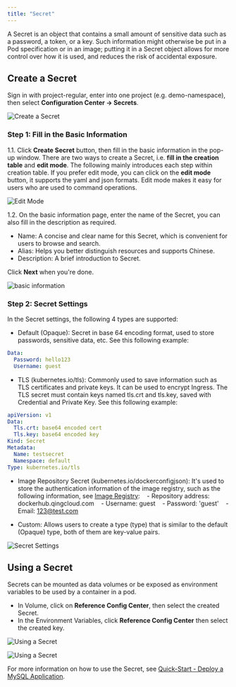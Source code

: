 ```yaml
---
title: "Secret"
---
```


A Secret is an object that contains a small amount of sensitive data such as a password, a token, or a key. Such information might otherwise be put in a Pod specification or in an image; putting it in a Secret object allows for more control over how it is used, and reduces the risk of accidental exposure.

## Create a Secret

Sign in with project-regular, enter into one project (e.g. demo-namespace), then select **Configuration Center → Secrets**.

![Create a Secret](https://pek3b.qingstor.com/kubesphere-docs/png/20190319162656.png)

### Step 1: Fill in the Basic Information

1.1. Click **Create Secret** button, then fill in the basic information in the pop-up window. There are two ways to create a Secret, i.e. **fill in the creation table** and **edit mode**. The following mainly introduces each step within creation table. If you prefer edit mode, you can click on the **edit mode** button, it supports the yaml and json formats. Edit mode makes it easy for users who are used to command operations.

![Edit Mode](https://pek3b.qingstor.com/kubesphere-docs/png/20190319163230.png)

1.2. On the basic information page, enter the name of the Secret, you can also fill in the description as required.

- Name: A concise and clear name for this Secret, which is convenient for users to browse and search.
- Alias: Helps you better distinguish resources and supports Chinese.
- Description: A brief introduction to Secret.

Click **Next** when you're done.  

![basic information](https://pek3b.qingstor.com/kubesphere-docs/png/20190319163014.png)

### Step 2: Secret Settings

In the Secret settings, the following 4 types are supported:

- Default (Opaque): Secret in base 64 encoding format, used to store passwords, sensitive data, etc. See this following example:

```yaml
Data:
  Password: hello123
  Username: guest
```

- TLS (kubernetes.io/tls): Commonly used to save information such as TLS certificates and private keys. It can be used to encrypt Ingress. The TLS secret must contain keys named tls.crt and tls.key, saved with Credential and Private Key. See this following example:

```yaml
apiVersion: v1
Data:
  Tls.crt: base64 encoded cert
  Tls.key: base64 encoded key
Kind: Secret
Metadata:
  Name: testsecret
  Namespace: default
Type: kubernetes.io/tls
```

- Image Repository Secret (kubernetes.io/dockerconfigjson): It's used to store the authentication information of the image registry, such as the following information, see [Image Registry](../image-registry):
   - Repository address: dockerhub.qingcloud.com
   - Username: guest
   - Password: 'guest'
   - Email: 123@test.com

- Custom: Allows users to create a type (type) that is similar to the default (Opaque) type, both of them are key-value pairs.

![Secret Settings](https://pek3b.qingstor.com/kubesphere-docs/png/20190319165447.png)

## Using a Secret

Secrets can be mounted as data volumes or be exposed as environment variables to be used by a container in a pod. 

- In Volume, click on **Reference Config Center**, then select the created Secret.
- In the Environment Variables, click **Reference Config Center** then select the created key.

![Using a Secret](https://pek3b.qingstor.com/kubesphere-docs/png/20190319175940.png)

![Using a Secret](https://pek3b.qingstor.com/kubesphere-docs/png/20190319180017.png)

For more information on how to use the Secret, see [Quick-Start - Deploy a MySQL Application](../../quick-start/mysql-deployment).


